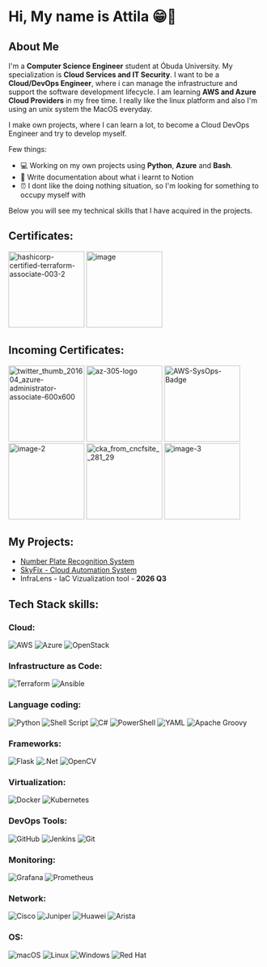 # Hi, My name is Attila 😁👋

## About Me
I'm a **Computer Science Engineer** student at Óbuda University. My specialization is **Cloud Services and IT Security**. 
I want to be a **Cloud/DevOps Engineer**, where i can manage the infrastructure and support the software development lifecycle.
I am learning **AWS and Azure Cloud Providers** in my free time. I really like the linux platform and also I'm using an unix system the MacOS everyday.

I make own projects, where  I can learn a lot, to become a Cloud DevOps Engineer and try to develop myself.

Few things:
- 💻 Working on my own projects using **Python**, **Azure** and **Bash**.
- 📝 Write documentation about what i learnt to Notion
- ⏰ I dont like the doing nothing situation, so I'm looking for something to occupy myself with

Below you will see my technical skills that I have acquired in the projects.

## Certificates:
<img width="150" height="150" alt="hashicorp-certified-terraform-associate-003-2" src="https://github.com/user-attachments/assets/f14be36a-c3c7-4e43-8e30-5944294952cc" />
<img width="150" height="150" alt="image" src="https://github.com/user-attachments/assets/da28ad01-87b8-451d-af49-958aa88c64e5" />

## Incoming Certificates:
<img width="150" height="150" alt="twitter_thumb_201604_azure-administrator-associate-600x600" src="https://github.com/user-attachments/assets/29f9e908-73ec-4f12-b312-e5dae4754db6" />
<img width="150" height="150" alt="az-305-logo" src="https://github.com/user-attachments/assets/8ce21a9d-ed11-4cc2-bbf1-20b1b71fdc2a" />
<img width="150" height="150" alt="AWS-SysOps-Badge" src="https://github.com/user-attachments/assets/8b9eba43-8263-4823-815f-dc725550a9b4" />
<img width="150" height="150" alt="image-2" src="https://github.com/user-attachments/assets/9adf8ff3-97fe-43ae-86cb-d84263f6f9d9" />
<img width="150" height="150" alt="cka_from_cncfsite__281_29" src="https://github.com/user-attachments/assets/ccd10e63-b2d3-4d3a-8017-57d76c61970b" />
<img width="150" height="150" alt="image-3" src="https://github.com/user-attachments/assets/42259d81-076e-4690-a445-d65ce41237ff" />

## My Projects:


- <a href="https://github.com/AttilaSzaboSWE/Number-plate-recognition-system/tree/main"> Number Plate Recognition System</a>
- <a href="https://github.com/AttilaSzaboCDE/skyfix"> SkyFix - Cloud Automation System</a>
- <a> InfraLens - IaC Vizualization tool - **2026 Q3** </a>


## Tech Stack skills:
### Cloud:
![AWS](https://img.shields.io/badge/AWS-%23FF9900.svg?style=for-the-badge&logo=amazon-aws&logoColor=white) ![Azure](https://img.shields.io/badge/azure-%230072C6.svg?style=for-the-badge&logo=microsoftazure&logoColor=white) ![OpenStack](https://img.shields.io/badge/Openstack-%23f01742.svg?style=for-the-badge&logo=openstack&logoColor=white)

### Infrastructure as Code:
![Terraform](https://img.shields.io/badge/terraform-%235835CC.svg?style=for-the-badge&logo=terraform&logoColor=white) ![Ansible](https://img.shields.io/badge/ansible-%231A1918.svg?style=for-the-badge&logo=ansible&logoColor=white)

### Language coding:
![Python](https://img.shields.io/badge/python-3670A0?style=for-the-badge&logo=python&logoColor=ffdd54) ![Shell Script](https://img.shields.io/badge/shell_script-%23121011.svg?style=for-the-badge&logo=gnu-bash&logoColor=white)  ![C#](https://img.shields.io/badge/c%23-%23239120.svg?style=for-the-badge&logo=csharp&logoColor=white) ![PowerShell](https://img.shields.io/badge/PowerShell-%235391FE.svg?style=for-the-badge&logo=powershell&logoColor=white) ![YAML](https://img.shields.io/badge/yaml-%23ffffff.svg?style=for-the-badge&logo=yaml&logoColor=151515) ![Apache Groovy](https://img.shields.io/badge/Apache%20Groovy-4298B8.svg?style=for-the-badge&logo=Apache+Groovy&logoColor=white)

### Frameworks: 
![Flask](https://img.shields.io/badge/flask-%23000.svg?style=for-the-badge&logo=flask&logoColor=white) ![.Net](https://img.shields.io/badge/.NET-5C2D91?style=for-the-badge&logo=.net&logoColor=white) ![OpenCV](https://img.shields.io/badge/opencv-%23white.svg?style=for-the-badge&logo=opencv&logoColor=white) 
 
 ### Virtualization:
 ![Docker](https://img.shields.io/badge/docker-%230db7ed.svg?style=for-the-badge&logo=docker&logoColor=white) ![Kubernetes](https://img.shields.io/badge/kubernetes-%23326ce5.svg?style=for-the-badge&logo=kubernetes&logoColor=white)

 ### DevOps Tools:
 ![GitHub](https://img.shields.io/badge/github-%23121011.svg?style=for-the-badge&logo=github&logoColor=white) ![Jenkins](https://img.shields.io/badge/jenkins-%232C5263.svg?style=for-the-badge&logo=jenkins&logoColor=white) ![Git](https://img.shields.io/badge/git-%23F05033.svg?style=for-the-badge&logo=git&logoColor=white) 
 
 ### Monitoring:
 ![Grafana](https://img.shields.io/badge/grafana-%23F46800.svg?style=for-the-badge&logo=grafana&logoColor=white) ![Prometheus](https://img.shields.io/badge/Prometheus-E6522C?style=for-the-badge&logo=Prometheus&logoColor=white)

 ### Network:
 ![Cisco](https://img.shields.io/badge/cisco-%23049fd9.svg?style=for-the-badge&logo=cisco&logoColor=black) ![Juniper](https://img.shields.io/badge/Juniper-%23005F73.svg?style=for-the-badge&logo=junipernetworks&logoColor=white) ![Huawei](https://img.shields.io/badge/Huawei-%23FF0000.svg?style=for-the-badge&logo=huawei&logoColor=white) ![Arista](https://img.shields.io/badge/Arista-%23285F9A.svg?style=for-the-badge&logo=arista&logoColor=white)

 ### OS:
 ![macOS](https://img.shields.io/badge/mac%20os-000000?style=for-the-badge&logo=macos&logoColor=F0F0F0) ![Linux](https://img.shields.io/badge/Linux-FCC624?style=for-the-badge&logo=linux&logoColor=black) ![Windows](https://img.shields.io/badge/Windows-0078D6?style=for-the-badge&logo=windows&logoColor=white)	![Red Hat](https://img.shields.io/badge/Red%20Hat-EE0000?style=for-the-badge&logo=redhat&logoColor=white)
 


<!-- Proudly created with GPRM ( https://gprm.itsvg.in ) -->

<!--
**AttilaSzaboSWE/AttilaSzaboSWE** is a ✨ _special_ ✨ repository because its `README.md` (this file) appears on your GitHub profile.

Here are some ideas to get you started:

- 🔭 I’m currently working on ...
- 🌱 I’m currently learning ...
- 👯 I’m looking to collaborate on ...
- 🤔 I’m looking for help with ...
- 💬 Ask me about ...
- 📫 How to reach me: ...
- 😄 Pronouns: ...
- ⚡ Fun fact: ...
-->
